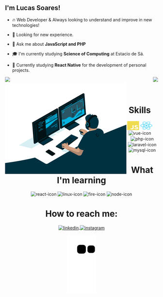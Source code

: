 ## I'm Lucas Soares!

- 🔥 Web Developer & Always looking to understand and improve in new technologies!

- 🔭 Looking for new experience.

- 💬 Ask me about **JavaScript and PHP**
  
- 🎓 I'm currently studying **Science of Computing** at Estacio de Sá.
  
- :iphone: Currently studying **React Native** for the development of personal projects.

<div>
  
  <img  height="180em" src="https://github-readme-stats.vercel.app/api?username=lucassoaresoliveiraa&show_icons=true&theme=great-gatsby&include_all_commits=true&count_private=true"/>
  <img align="right" height="180em" src="https://github-readme-stats.vercel.app/api/top-langs/?username=lucassoaresoliveiraa&layout=compact&langs_count=16&theme=great-gatsby"/>
</div>
<img align="left" height="300" alt="coding-time" src="code.gif">
<br>

<div  align="center"> 
  <div style="display: inline_block"><br>
    <h1 align="center">Skills</h1>
    <img align="center" height="30" width="40" alt="js-icon"  src="https://raw.githubusercontent.com/devicons/devicon/master/icons/javascript/javascript-plain.svg">
    <img align="center" height="30" width="40" alt="react-icon" src="https://raw.githubusercontent.com/devicons/devicon/master/icons/react/react-original.svg">
    <img align="center" height="30" width="40" alt="vue-icon" 
      src="https://cdn.jsdelivr.net/gh/devicons/devicon/icons/vuejs/vuejs-original.svg">
    <img align="center" height="30" width="40" alt="php-icon"
      src="https://cdn.jsdelivr.net/gh/devicons/devicon/icons/php/php-original.svg">
    <img align="center" height="30" width="40" alt="laravel-icon" 
      src="https://cdn.jsdelivr.net/gh/devicons/devicon/icons/laravel/laravel-plain.svg">
    <img align="center" height="30" width="40" alt="mysql-icon" 
      src="https://cdn.jsdelivr.net/gh/devicons/devicon/icons/mysql/mysql-original.svg">
 
  <h1 align="center">What I'm learning</h1>
   <img align="center" height="30" width="40" alt="react-icon" 
       src="https://cdn.jsdelivr.net/gh/devicons/devicon/icons/react/react-original.svg">
      <img align="center" height="30" width="40" alt="linux-icon" 
      src="https://cdn.jsdelivr.net/gh/devicons/devicon/icons/linux/linux-original.svg">
      <img align="center" height="30" width="40" alt="fire-icon" 
      src="https://cdn.jsdelivr.net/gh/devicons/devicon/icons/firebase/firebase-plain.svg">
       <img align="center" height="30" width="40" alt="node-icon" 
      src="https://cdn.jsdelivr.net/gh/devicons/devicon/icons/nodejs/nodejs-original-wordmark.svg">
</div>

  <div  align="center"> 
  <h1 align="center">How to reach me:</h1>
     <a href="https://www.linkedin.com/in/lucas-soares-de-oliveira-a4b6a0217/" target="_blank">
  <img align="center" src="https://img.shields.io/badge/-lucas-05122A?style=flat&logo=linkedin" alt="linkedin"/>
</a>
    <a href="https://instagram.com/lucas.soares_oliveira" target="_blank">
 <img align="center" src="https://img.shields.io/badge/-lucas-05122A?style=flat&logo=instagram" alt="instagram"/>
</a>
</div>
  
![Snake animation](https://github.com/lucassoaresoliveiraa/lucassoaresoliveiraa/blob/output/github-contribution-grid-snake.svg)
